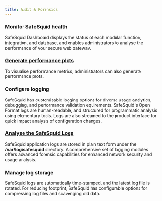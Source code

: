 ```yaml
---
title: Audit & Forensics
---
```


### Monitor SafeSquid health
SafeSquid Dashboard displays the status of each modular function, integration, and database, and enables administrators to analyse the performance of your secure web gateway.

### [Generate performance plots](/docs/13-System%20Audit/Performance%20Plot.md)
To visualise performance metrics, administrators can also generate performance plots.


### Configure logging
SafeSquid has customisable logging options for diverse usage analytics, debugging, and performance validation equirements. SafeSquid's Open Format logs are human-readable, and structured for programmatic analysis using elementary tools. Logs are also streamed to the product interface for quick impact analysis of configuration changes.

### [Analyse the SafeSquid Logs](/docs/13-System%20Audit/Security%20Logs.md)
SafeSquid application logs are stored in plain text form under the **/var/log/safesquid** directory. A comprehensive set of logging modules offers advanced forensic capabilities for enhanced network security and usage analysis.

### Manage log storage
SafeSquid logs are automatically time-stamped, and the latest log file is rotated. For reducing footprint, SafeSquid has configurable options for compressing log files and scavenging old data.

